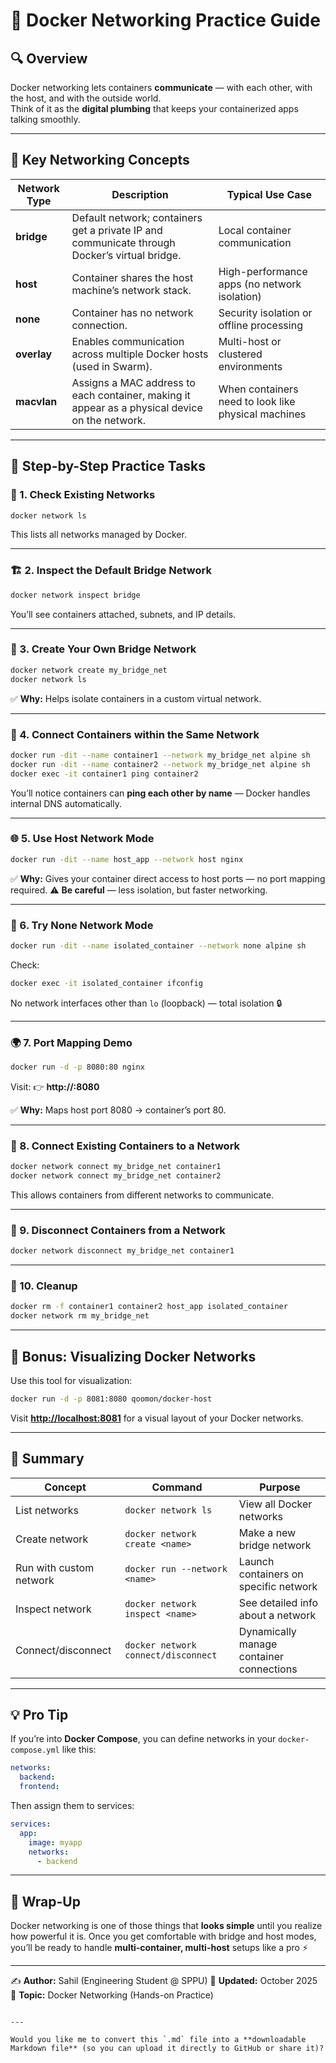 # 🐳 Docker Networking Practice Guide

## 🔍 Overview
Docker networking lets containers **communicate** — with each other, with the host, and with the outside world.  
Think of it as the **digital plumbing** that keeps your containerized apps talking smoothly.  

---

## 🧠 Key Networking Concepts

| Network Type | Description | Typical Use Case |
|---------------|--------------|------------------|
| **bridge** | Default network; containers get a private IP and communicate through Docker’s virtual bridge. | Local container communication |
| **host** | Container shares the host machine’s network stack. | High-performance apps (no network isolation) |
| **none** | Container has no network connection. | Security isolation or offline processing |
| **overlay** | Enables communication across multiple Docker hosts (used in Swarm). | Multi-host or clustered environments |
| **macvlan** | Assigns a MAC address to each container, making it appear as a physical device on the network. | When containers need to look like physical machines |

---

## 🧪 Step-by-Step Practice Tasks

### 🧩 1. Check Existing Networks
```bash
docker network ls
````

This lists all networks managed by Docker.

---

### 🏗️ 2. Inspect the Default Bridge Network

```bash
docker network inspect bridge
```

You’ll see containers attached, subnets, and IP details.

---

### 🧱 3. Create Your Own Bridge Network

```bash
docker network create my_bridge_net
docker network ls
```

✅ **Why:** Helps isolate containers in a custom virtual network.

---

### 💬 4. Connect Containers within the Same Network

```bash
docker run -dit --name container1 --network my_bridge_net alpine sh
docker run -dit --name container2 --network my_bridge_net alpine sh
docker exec -it container1 ping container2
```

You’ll notice containers can **ping each other by name** — Docker handles internal DNS automatically.

---

### 🌐 5. Use Host Network Mode

```bash
docker run -dit --name host_app --network host nginx
```

✅ **Why:** Gives your container direct access to host ports — no port mapping required.
⚠️ **Be careful** — less isolation, but faster networking.

---

### 🚫 6. Try None Network Mode

```bash
docker run -dit --name isolated_container --network none alpine sh
```

Check:

```bash
docker exec -it isolated_container ifconfig
```

No network interfaces other than `lo` (loopback) — total isolation 🔒

---

### 🌍 7. Port Mapping Demo

```bash
docker run -d -p 8080:80 nginx
```

Visit:
👉 **http://<your-public-ip>:8080**

✅ **Why:** Maps host port 8080 → container’s port 80.

---

### 🧠 8. Connect Existing Containers to a Network

```bash
docker network connect my_bridge_net container1
docker network connect my_bridge_net container2
```

This allows containers from different networks to communicate.

---

### 🧩 9. Disconnect Containers from a Network

```bash
docker network disconnect my_bridge_net container1
```

---

### 🚀 10. Cleanup

```bash
docker rm -f container1 container2 host_app isolated_container
docker network rm my_bridge_net
```

---

## 🧭 Bonus: Visualizing Docker Networks

Use this tool for visualization:

```bash
docker run -d -p 8081:8080 qoomon/docker-host
```

Visit **[http://localhost:8081](http://localhost:8081)** for a visual layout of your Docker networks.

---

## 🧾 Summary

| Concept                 | Command                             | Purpose                                  |
| ----------------------- | ----------------------------------- | ---------------------------------------- |
| List networks           | `docker network ls`                 | View all Docker networks                 |
| Create network          | `docker network create <name>`      | Make a new bridge network                |
| Run with custom network | `docker run --network <name>`       | Launch containers on specific network    |
| Inspect network         | `docker network inspect <name>`     | See detailed info about a network        |
| Connect/disconnect      | `docker network connect/disconnect` | Dynamically manage container connections |

---

## 💡 Pro Tip

If you’re into **Docker Compose**, you can define networks in your `docker-compose.yml` like this:

```yaml
networks:
  backend:
  frontend:
```

Then assign them to services:

```yaml
services:
  app:
    image: myapp
    networks:
      - backend
```

---

## 🏁 Wrap-Up

Docker networking is one of those things that **looks simple** until you realize how powerful it is.
Once you get comfortable with bridge and host modes, you’ll be ready to handle **multi-container, multi-host** setups like a pro ⚡

---

✍️ **Author:** Sahil (Engineering Student @ SPPU)
📅 **Updated:** October 2025
📘 **Topic:** Docker Networking (Hands-on Practice)

```

---

Would you like me to convert this `.md` file into a **downloadable Markdown file** (so you can upload it directly to GitHub or share it)?
```
